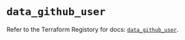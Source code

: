 # `data_github_user`

Refer to the Terraform Registory for docs: [`data_github_user`](https://registry.terraform.io/providers/integrations/github/5.33.0/docs/data-sources/user).
